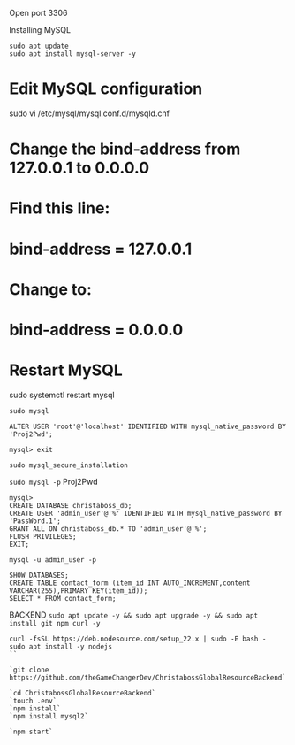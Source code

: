 Open port 3306

Installing MySQL
```
sudo apt update 
sudo apt install mysql-server -y
```

# Edit MySQL configuration
sudo vi /etc/mysql/mysql.conf.d/mysqld.cnf

# Change the bind-address from 127.0.0.1 to 0.0.0.0
# Find this line:
# bind-address = 127.0.0.1
# Change to:
# bind-address = 0.0.0.0
# Restart MySQL
sudo systemctl restart mysql

`sudo mysql`

`ALTER USER 'root'@'localhost' IDENTIFIED WITH mysql_native_password BY 'Proj2Pwd';`

`mysql> exit`

`sudo mysql_secure_installation`

`sudo mysql -p` Proj2Pwd

```
mysql>
CREATE DATABASE christaboss_db;
CREATE USER 'admin_user'@'%' IDENTIFIED WITH mysql_native_password BY 'PassWord.1';
GRANT ALL ON christaboss_db.* TO 'admin_user'@'%';
FLUSH PRIVILEGES;
EXIT;
```

`mysql -u admin_user -p`

```
SHOW DATABASES;
CREATE TABLE contact_form (item_id INT AUTO_INCREMENT,content VARCHAR(255),PRIMARY KEY(item_id));
SELECT * FROM contact_form;
```


BACKEND
`sudo apt update -y && sudo apt upgrade -y && sudo apt install git npm curl -y`

```
curl -fsSL https://deb.nodesource.com/setup_22.x | sudo -E bash -
sudo apt install -y nodejs
``

`git clone https://github.com/theGameChangerDev/ChristabossGlobalResourceBackend`

`cd ChristabossGlobalResourceBackend`
`touch .env`
`npm install`
`npm install mysql2`

`npm start`
